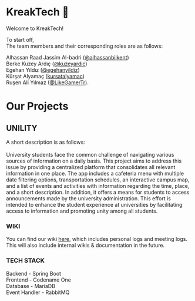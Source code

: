 # KreakTech 👋

Welcome to KreakTech!

To start off,<br>
The team members and their corresponding roles are as follows:


Alhassan Raad Jassim Al-badri ([@alhassanbilkent](https://github.com/alhassanbilkent))<br>
Berke Kuzey Ardıç ([@kuzeyardic](https://github.com/kuzeyardic))<br>
Egehan Yıldız ([@egehanyildiz](https://github.com/egehanyildiz))<br>
Kürşat Alyamaç ([kursatalyamac](https://github.com/kursatalyamac))<br>
Ruşen Ali Yılmaz ([@LikeGamerTr](https://github.com/LikeGamerTr)).<br>


# Our Projects

## UNILITY
A short description is as follows: 
<br><br>
University students face the common challenge of navigating various sources of information on a daily basis. This project aims to address this issue by providing a centralized platform that consolidates all relevant information in one place. The app includes a cafeteria menu with multiple date filtering options, transportation schedules, an interactive campus map, and a list of events and activities with information regarding the time, place, and a short description. In addition, it offers a means for students to access announcements made by the university administration. This effort is intended to enhance the student experience at universities by facilitating access to information and promoting unity among all students.

### WIKI
You can find our wiki [here](https://github.com/KreakTech/wiki/wiki), which includes personal logs and meeting logs.
This will also include internal wikis & documentation in the future.

### TECH STACK
Backend - Spring Boot<br>
Frontend - Codename One<br>
Database - MariaDB<br>
Event Handler - RabbitMQ<br>
